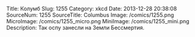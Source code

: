 Title: Колумб 
Slug: 1255 
Category: xkcd 
Date: 2013-12-28 20:38:08 
SourceNum: 1255 
SourceTitle: Columbus 
Image: /comics/1255.png 
MicroImage: /comics/1255_micro.png 
MiniImage: /comics/1255_mini.png 
Description: Так оспу занесли на Земли Бессмертия. 


